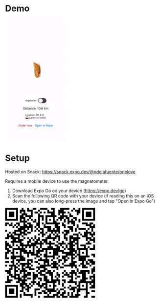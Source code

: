 # Demo
<img src="chickenCompass.gif" height="395" width="200">

# Setup
Hosted on Snack: https://snack.expo.dev/@ndelafuente/onelove

Requires a mobile device to use the magnetometer.
1. Download Expo Go on your device (https://expo.dev/go)
2. Scan the following QR code with your device (if reading this on an iOS device, you can also long-press the image and tap "Open in Expo Go")

![QR code](expoGoQR.png)
